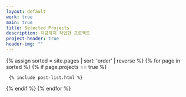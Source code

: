 ```yaml
---
layout: default
work: true
main: true
title: Selected Projects
description: 지금까지 작업한 프로젝트
project-header: true
header-img: ""
---
```


<div class="catalogue">
{% assign sorted = site.pages | sort: 'order' | reverse %}
{% for page in sorted %}
{% if page.projects == true %}

     {% include post-list.html %}

{% endif %}
{% endfor %}
</div>